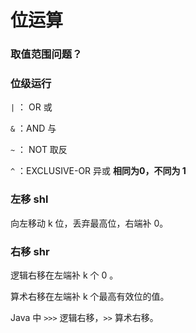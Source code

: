 # 位运算

### 取值范围问题？

### 位级运行

`|` ： OR 或

`&` ：AND 与

`~` ： NOT 取反

`^` ：EXCLUSIVE-OR 异或    **相同为0，不同为 1**

### 左移 shl

 向左移动 k 位，丢弃最高位，右端补 0。

### 右移 shr

逻辑右移在左端补 k 个 0 。

算术右移在左端补 k 个最高有效位的值。

Java 中 `>>>` 逻辑右移，`>>` 算术右移。


